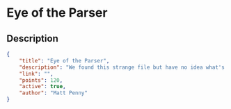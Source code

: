 # Eye of the Parser

## Description

```json
{
    "title": "Eye of the Parser",
    "description": "We found this strange file but have no idea what's inside it, or even what it is.",
    "link": "",
    "points": 120,
    "active": true,
    "author": "Matt Penny"
}
```
